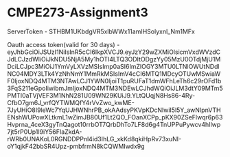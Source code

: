 # CMPE273-Assignment3

ServerToken - STHBM1UKbdgVR5xlbWWx11amIHSolyxnl_Nm1MFx

Oauth access token(valid for 30 days) - eyJhbGciOiJSUzI1NiIsInR5cCI6IkpXVCJ9.eyJzY29wZXMiOlsicmVxdWVzdCJdLCJzdWIiOiJkNDU5NjA5My1hOTI4LTQ3ODItODgzYy05MzU0OTdjMjU1MDciLCJpc3MiOiJ1YmVyLXVzMSIsImp0aSI6ImZlOGY3MTU0LTNlOWUtNDdlNC04MDY3LTk4YzNhNmY1MmRkMSIsImV4cCI6MTQ1MDcyOTUwMSwiaWF0IjoxNDQ4MTM3NTAwLCJ1YWN0IjoiT1puRUFaT1dmWFhLeTh6c29rOFd1b3FqS211eGpoIiwibmJmIjoxNDQ4MTM3NDEwLCJhdWQiOiJLM3dtY09MTm5PMTI0aTVjVEF3M1NhN281U09WN29KUiJ9.YLtQUqjN8Hs86-4Ry-CfbO7gm6J_vrfQYTWMQfY4rVvZwo_kwME-7JyUHiO8I9leWc7YqUJHWNhrPB_okAAdsyPKVpKDcNlwiI5l5Y_awNIpnVTHENshWUPowXLtkmL1wZimJB80Uf1Lt2QO_FOanXCPp_pKX90ZSeFlwqr6p63Hvprna_4ceX3gyTnQagot10rrbOT7QrbDhTo7LF8d6g4TnUPPuPywcv4hIlwp7jt5rP0Up1I9iY56FIaZkdA-rWRb0UNAKoL0RGNDDPPnl4id3IhLG_xkKd8qkiHpRv73xuNI-oY1qjkF42bbSR4Upz-pmbfrmN8kCQWMIwdx9g
